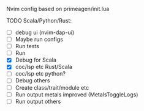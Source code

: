 Nvim config based on primeagen/init.lua

TODO Scala/Python/Rust:

- [ ] debug ui (nvim-dap-ui)
- [ ] Maybe run configs
- [ ] Run tests
- [ ] Run
- [x] Debug for Scala
- [x] coc/lsp etc Rust/Scala
- [ ] coc/lsp etc python?
- [ ] Debug others
- [ ] Create class/trait/module etc
- [ ] Run output metals improved (MetalsToggleLogs)
- [ ] Run output others
